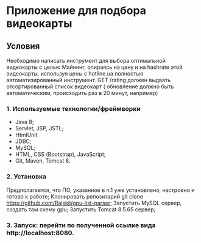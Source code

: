 # Приложение для подбора видеокарты

## Условия

Необходимо написать инструмент для выбора оптимальной видеокарты с целью Майнинг, 
опираясь на цену и на hashrate этой видеокарты, используя цены с hotline.ua
полностью автоматизированный инструмент.
GET /rating должен выдвать отсортированный список видеокарт
( обновление должно быть автоматическим, происходить раз в 20 минут, например)

### 1. Используемые технологии/фреймворки

* Java 8;
* Servlet, JSP, JSTL;
* HtmlUnit
* JDBC;
* MySQL;
* HTML, CSS (Bootstrap), JavaScript;
* Git, Maven, Tomcat 8.

### 2. Установка

Предполагается, что ПО, указанное в п.1 уже установлено, настроено и готово к работе;
Клонировать репозитарий git clone https://github.com/Rajskij/gpu-list-parser;
Запустить MySQL сервер, создать там схему gpu;
Запустить Tomcat 8.5.65 сервер;

### 3. Запуск: перейти по полученной ссылке вида http://localhost:8080.
